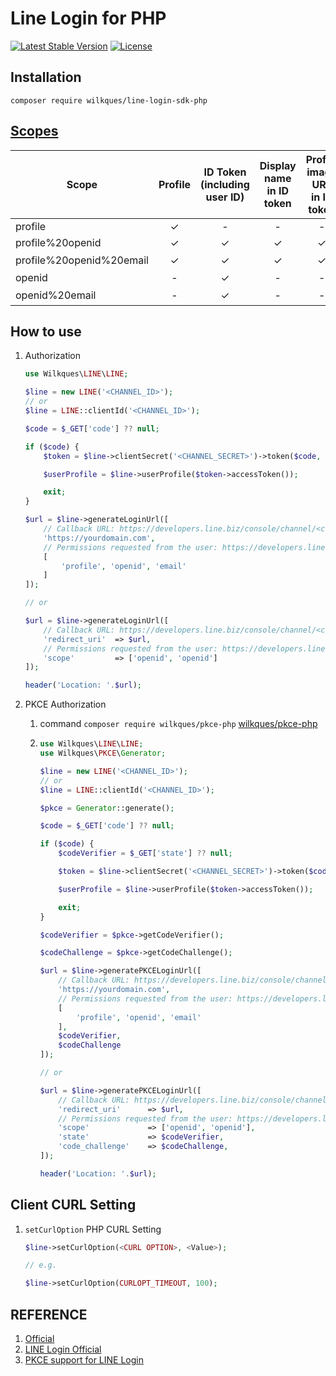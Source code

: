 # Line Login for PHP

[![Latest Stable Version](https://poser.pugx.org/wilkques/line-login-sdk-php/v/stable)](https://packagist.org/packages/wilkques/line-login-sdk-php)
[![License](https://poser.pugx.org/wilkques/line-login-sdk-php/license)](https://packagist.org/packages/wilkques/line-login-sdk-php)

## Installation
````
composer require wilkques/line-login-sdk-php
````
## [Scopes](#REFERENCE)
Scope             	        |   Profile     |     	  ID Token<br />(including user ID)  |     Display name<br />in ID token   |   Profile image URL<br />in ID token   |   Email address<br />in ID token| 
----------------------------|:-------------:|:-----------------:|:-----------------:|:-------------------:|:-----------------:|
profile	                    |       ✓	    |       -	        |         -	        |            -        |          -       |
profile%20openid	        |       ✓	    |       ✓	        |        ✓	        |           ✓	      |          -       |
profile%20openid%20email	|       ✓	    |       ✓	        |        ✓	        |           ✓	      |          ✓（※）  |
openid	                    |       -	    |       ✓	        |        -	        |           -	      |          -       |
openid%20email	            |       -	    |       ✓	        |        -	        |           -	      |          ✓（※）  |  


## How to use
1. Authorization
    ````php
    use Wilkques\LINE\LINE;

    $line = new LINE('<CHANNEL_ID>');
    // or
    $line = LINE::clientId('<CHANNEL_ID>');

    $code = $_GET['code'] ?? null;

    if ($code) {
        $token = $line->clientSecret('<CHANNEL_SECRET>')->token($code, '<REDIRECT_URI>');

        $userProfile = $line->userProfile($token->accessToken());

        exit;
    }

    $url = $line->generateLoginUrl([
        // Callback URL: https://developers.line.biz/console/channel/<channel id>/line-login
        'https://yourdomain.com',
        // Permissions requested from the user: https://developers.line.biz/en/docs/line-login/integrate-line-login/#scopes
        [
            'profile', 'openid', 'email'
        ]
    ]);

    // or

    $url = $line->generateLoginUrl([
        // Callback URL: https://developers.line.biz/console/channel/<channel id>/line-login
        'redirect_uri'  => $url,
        // Permissions requested from the user: https://developers.line.biz/en/docs/line-login/integrate-line-login/#scopes
        'scope'         => ['openid', 'openid']
    ]);

    header('Location: '.$url);
    ````

1. PKCE Authorization
    1. command `composer require wilkques/pkce-php` [wilkques/pkce-php](https://github.com/wilkques/pkce-php)
    1.  ```php
        use Wilkques\LINE\LINE;
        use Wilkques\PKCE\Generator;

        $line = new LINE('<CHANNEL_ID>');
        // or
        $line = LINE::clientId('<CHANNEL_ID>');

        $pkce = Generator::generate();

        $code = $_GET['code'] ?? null;

        if ($code) {
            $codeVerifier = $_GET['state'] ?? null;
        
            $token = $line->clientSecret('<CHANNEL_SECRET>')->token($code, '<REDIRECT_URI>', $codeVerifier);

            $userProfile = $line->userProfile($token->accessToken());

            exit;
        }

        $codeVerifier = $pkce->getCodeVerifier();

        $codeChallenge = $pkce->getCodeChallenge();

        $url = $line->generatePKCELoginUrl([
            // Callback URL: https://developers.line.biz/console/channel/<channel id>/line-login
            'https://yourdomain.com',
            // Permissions requested from the user: https://developers.line.biz/en/docs/line-login/integrate-line-login/#scopes
            [
                'profile', 'openid', 'email'
            ], 
            $codeVerifier, 
            $codeChallenge
        ]);

        // or

        $url = $line->generatePKCELoginUrl([
            // Callback URL: https://developers.line.biz/console/channel/<channel id>/line-login
            'redirect_uri'      => $url,
            // Permissions requested from the user: https://developers.line.biz/en/docs/line-login/integrate-line-login/#scopes
            'scope'             => ['openid', 'openid'], 
            'state'             => $codeVerifier, 
            'code_challenge'    => $codeChallenge,
        ]);

        header('Location: '.$url);
        ```

## Client CURL Setting
1. `setCurlOption` PHP CURL Setting
    ```php
    $line->setCurlOption(<CURL OPTION>, <Value>);

    // e.g.

    $line->setCurlOption(CURLOPT_TIMEOUT, 100);
    ```

## REFERENCE

1. [Official](https://developers.line.biz/en/reference/line-login/)
1. [LINE Login Official](https://developers.line.biz/en/docs/line-login/integrate-line-login/#making-an-authorization-request)
1. [PKCE support for LINE Login](https://developers.line.biz/en/docs/line-login/integrate-pkce/)
